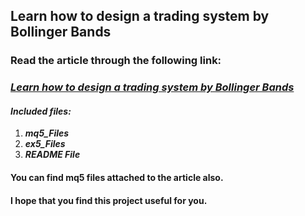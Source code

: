 ## Learn how to design a trading system by Bollinger Bands
### Read the article through the following link:
### ***[Learn how to design a trading system by Bollinger Bands](https://www.mql5.com/en/articles/3039)***
#### ***Included files:***
1. ***mq5_Files***
2. ***ex5_Files***
3. ***README File***
#### You can find mq5 files attached to the article also.

#### I hope that you find this project useful for you.